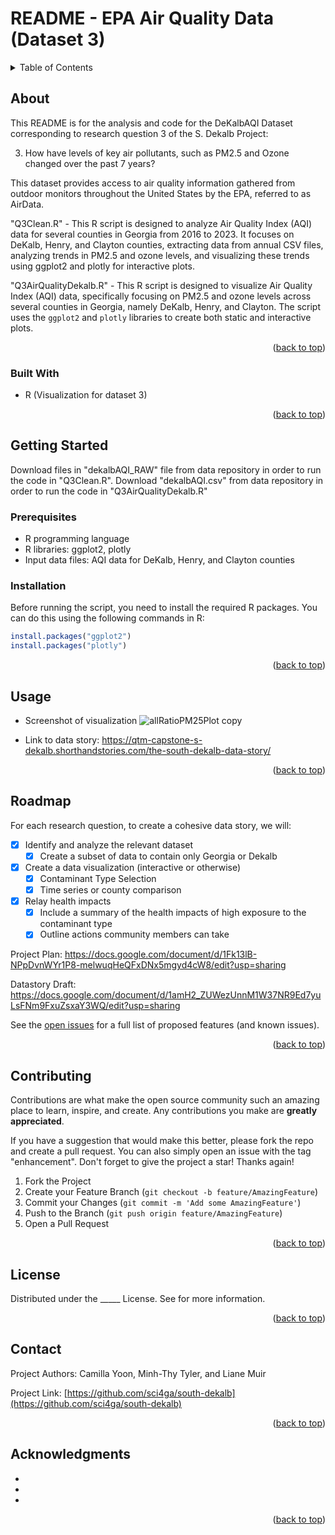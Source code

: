 # README - EPA Air Quality Data (Dataset 3)

<!-- TABLE OF CONTENTS -->
<details>
  <summary>Table of Contents</summary>
  <ol>
    <li>
      <a href="#about-the-project">About The Project</a>
      <ul>
        <li><a href="#built-with">Built With</a></li>
      </ul>
    </li>
    <li>
      <a href="#getting-started">Getting Started</a>
      <ul>
        <li><a href="#prerequisites">Prerequisites</a></li>
        <li><a href="#installation">Installation</a></li>
      </ul>
    </li>
    <li><a href="#usage">Usage</a></li>
    <li><a href="#roadmap">Roadmap</a></li>
    <li><a href="#contributing">Contributing</a></li>
    <li><a href="#license">License</a></li>
    <li><a href="#contact">Contact</a></li>
    <li><a href="#acknowledgments">Acknowledgments</a></li>
  </ol>
</details>


<!-- ABOUT THE PROJECT -->
## About

This README is for the analysis and code for the DeKalbAQI Dataset corresponding to research question 3 of the S. Dekalb Project:


3. How have levels of key air pollutants, such as PM2.5 and Ozone changed over the past 7 years?

This dataset provides access to air quality information gathered from outdoor monitors throughout the United States by the EPA, referred to as AirData.

"Q3Clean.R" - This R script is designed to analyze Air Quality Index (AQI) data for several counties in Georgia from 2016 to 2023. It focuses on DeKalb, Henry, and Clayton counties, extracting data from annual CSV files, analyzing trends in PM2.5 and ozone levels, and visualizing these trends using ggplot2 and plotly for interactive plots.

"Q3AirQualityDekalb.R" - This R script is designed to visualize Air Quality Index (AQI) data, specifically focusing on PM2.5 and ozone levels across several counties in Georgia, namely DeKalb, Henry, and Clayton. The script uses the `ggplot2` and `plotly` libraries to create both static and interactive plots.



<p align="right">(<a href="#readme-top">back to top</a>)</p>
 

### Built With

- R (Visualization for dataset 3)

<p align="right">(<a href="#readme-top">back to top</a>)</p>



<!-- GETTING STARTED -->
## Getting Started

Download files in "dekalbAQI_RAW" file from data repository in order to run the code in "Q3Clean.R".
Download "dekalbAQI.csv" from data repository in order to run the code in "Q3AirQualityDekalb.R"

### Prerequisites

* R programming language
* R libraries: ggplot2, plotly
* Input data files: AQI data for DeKalb, Henry, and Clayton counties


### Installation

Before running the script, you need to install the required R packages. You can do this using the following commands in R:

```R
install.packages("ggplot2")
install.packages("plotly")
```
<p align="right">(<a href="#readme-top">back to top</a>)</p>



<!-- USAGE EXAMPLES -->
## Usage

- Screenshot of  visualization
![allRatioPM25Plot copy](https://github.com/sci4ga/south-dekalb/assets/156953490/5fd650b9-6109-40cd-a422-70395a234419)

- Link to data story: https://qtm-capstone-s-dekalb.shorthandstories.com/the-south-dekalb-data-story/

<p align="right">(<a href="#readme-top">back to top</a>)</p>



<!-- ROADMAP -->
## Roadmap

For each research question, to create a cohesive data story, we will:
- [x] Identify and analyze the relevant dataset
    - [x] Create a subset of data to contain only Georgia or Dekalb
- [x] Create a data visualization (interactive or otherwise)
    - [x] Contaminant Type Selection
    - [x] Time series or county comparison
- [x] Relay health impacts
    - [x] Include a summary of the health impacts of high exposure to the contaminant type
    - [x] Outline actions community members can take
     
Project Plan: https://docs.google.com/document/d/1Fk13lB-NPpDvnWYr1P8-melwuqHeQFxDNx5mgyd4cW8/edit?usp=sharing

Datastory Draft: https://docs.google.com/document/d/1amH2_ZUWezUnnM1W37NR9Ed7yuLsFNm9FxuZsxaY3WQ/edit?usp=sharing

See the [open issues](https://github.com/sci4ga/south-dekalb/issues) for a full list of proposed features (and known issues).

<p align="right">(<a href="#readme-top">back to top</a>)</p>



<!-- CONTRIBUTING -->
## Contributing


Contributions are what make the open source community such an amazing place to learn, inspire, and create. Any contributions you make are **greatly appreciated**.

If you have a suggestion that would make this better, please fork the repo and create a pull request. You can also simply open an issue with the tag "enhancement".
Don't forget to give the project a star! Thanks again!

1. Fork the Project
2. Create your Feature Branch (`git checkout -b feature/AmazingFeature`)
3. Commit your Changes (`git commit -m 'Add some AmazingFeature'`)
4. Push to the Branch (`git push origin feature/AmazingFeature`)
5. Open a Pull Request

<p align="right">(<a href="#readme-top">back to top</a>)</p>



<!-- LICENSE -->
## License

Distributed under the _____ License. See  for more information.

<p align="right">(<a href="#readme-top">back to top</a>)</p>



<!-- CONTACT -->
## Contact

Project Authors: Camilla Yoon, Minh-Thy Tyler, and Liane Muir

Project Link: [https://github.com/sci4ga/south-dekalb](https://github.com/sci4ga/south-dekalb)

<p align="right">(<a href="#readme-top">back to top</a>)</p>



<!-- ACKNOWLEDGMENTS -->
## Acknowledgments

* []()
* []()
* []()

<p align="right">(<a href="#readme-top">back to top</a>)</p>


